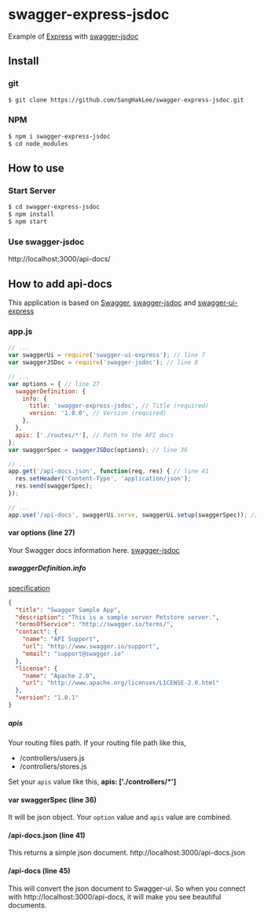 # swagger-express-jsdoc

Example of [Express][1] with [swagger-jsdoc][2]

## Install
### git
```bash
$ git clone https://github.com/SangHakLee/swagger-express-jsdoc.git
```

### NPM
```bash
$ npm i swagger-express-jsdoc
$ cd node_modules
```

## How to use
### Start Server
```bash
$ cd swagger-express-jsdoc
$ npm install
$ npm start
```
### Use swagger-jsdoc
http://localhost:3000/api-docs/

## How to add api-docs
This application is based on [Swagger][3], [swagger-jsdoc][4] and [swagger-ui-express][5]
### app.js
```javascript
// ...
var swaggerUi = require('swagger-ui-express'); // line 7
var swaggerJSDoc = require('swagger-jsdoc'); // line 8

// ...
var options = { // line 27
  swaggerDefinition: {
    info: {
      title: 'swagger-express-jsdoc', // Title (required)
      version: '1.0.0', // Version (required)
    },
  },
  apis: ['./routes/*'], // Path to the API docs
};
var swaggerSpec = swaggerJSDoc(options); // line 36

// ...
app.get('/api-docs.json', function(req, res) { // line 41
  res.setHeader('Content-Type', 'application/json');
  res.send(swaggerSpec);
});

// ...
app.use('/api-docs', swaggerUi.serve, swaggerUi.setup(swaggerSpec)); // line 45
```
#### var options (line 27)
 Your Swagger docs information here.
[swagger-jsdoc][6]

##### swaggerDefinition.info
[specification][7]

```json
{
  "title": "Swagger Sample App",
  "description": "This is a sample server Petstore server.",
  "termsOfService": "http://swagger.io/terms/",
  "contact": {
    "name": "API Support",
    "url": "http://www.swagger.io/support",
    "email": "support@swagger.io"
  },
  "license": {
    "name": "Apache 2.0",
    "url": "http://www.apache.org/licenses/LICENSE-2.0.html"
  },
  "version": "1.0.1"
}
```
##### apis
Your routing files path.
If your routing file path like this, 
- /controllers/users.js
- /controllers/stores.js

Set your `apis` value like this, **apis: ['./controllers/*']**

#### var swaggerSpec (line 36)
It will be json object.
Your `option` value and `apis` value are combined.

#### /api-docs.json (line 41)
This returns a simple json document.
http://localhost:3000/api-docs.json

#### /api-docs (line 45)
This will convert the json document to Swagger-ui.
So when you connect with http://localhost:3000/api-docs, it will make you see beautiful documents.

  [1]: http://expressjs.com/
  [2]: https://github.com/Surnet/swagger-jsdoc
  [3]: http://swagger.io/
  [4]: https://github.com/Surnet/swagger-jsdoc
  [5]: https://github.com/scottie1984/swagger-ui-express
  [6]: https://github.com/Surnet/swagger-jsdoc
  [7]: http://swagger.io/specification/